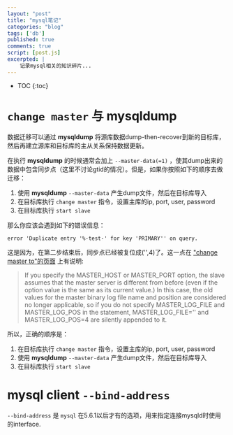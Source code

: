 ```yaml
---
layout: "post"
title: "mysql笔记"
categories: "blog"
tags: ['db']
published: true
comments: true
script: [post.js]
excerpted: |
    记录mysql相关的知识碎片...
---
```


* TOC
{:toc}

`change master` 与 mysqldump
===

数据迁移可以通过 **mysqldump** 将源库数据dump-then-recover到新的目标库，然后再建立源库和目标库的主从关系保持数据更新。

在执行 **mysqldump** 的时候通常会加上 `--master-data(=1)` ，使其dump出来的数据中包含同步点（这里不讨论gtid的情况）。但是，如果你按照如下的顺序去做迁移：

1. 使用 **mysqldump** `--master-data` 产生dump文件，然后在目标库导入
2. 在目标库执行 `change master` 指令，设置主库的ip, port, user, password
3. 在目标库执行 `start slave`

那么你应该会遇到如下的错误信息：

    error 'Duplicate entry '%-test-' for key 'PRIMARY'' on query.

这是因为，在第二步结束后，同步点已经被复位成('',4)了。这一点在 ["change master to"的页面](https://dev.mysql.com/doc/refman/5.7/en/change-master-to.html) 上有说明:

> If you specify the MASTER_HOST or MASTER_PORT option, the slave assumes that the master server is different from before (even if the option value is the same as its current value.) In this case, the old values for the master binary log file name and position are considered no longer applicable, so if you do not specify MASTER_LOG_FILE and MASTER_LOG_POS in the statement, MASTER_LOG_FILE='' and MASTER_LOG_POS=4 are silently appended to it.

所以，正确的顺序是：

1. 在目标库执行 `change master` 指令，设置主库的ip, port, user, password
2. 使用 **mysqldump** `--master-data` 产生dump文件，然后在目标库导入
3. 在目标库执行 `start slave`

mysql client `--bind-address`
===

`--bind-address` 是 `mysql` 在5.6.1以后才有的选项，用来指定连接mysqld时使用的interface. 
